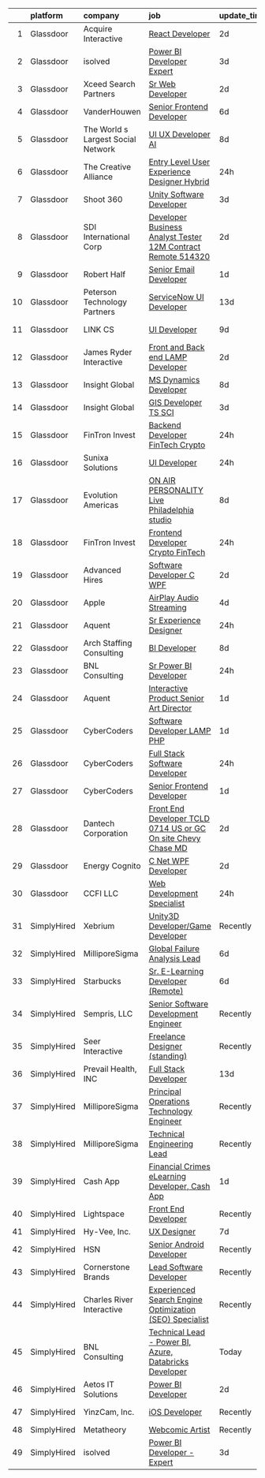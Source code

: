 

|    | platform    | company                            | job                                                                                                                                                                                                                                                                                                                                                                                                                                                                                                                                                                                                                                                                                                                                                                                                                                                                                                                                                                                                                                                                                                                                                                                                                                                                                                                                                                                  | update_time   | location            |
|---:|:------------|:-----------------------------------|:-------------------------------------------------------------------------------------------------------------------------------------------------------------------------------------------------------------------------------------------------------------------------------------------------------------------------------------------------------------------------------------------------------------------------------------------------------------------------------------------------------------------------------------------------------------------------------------------------------------------------------------------------------------------------------------------------------------------------------------------------------------------------------------------------------------------------------------------------------------------------------------------------------------------------------------------------------------------------------------------------------------------------------------------------------------------------------------------------------------------------------------------------------------------------------------------------------------------------------------------------------------------------------------------------------------------------------------------------------------------------------------|:--------------|:--------------------|
|  1 | Glassdoor   | Acquire Interactive                | [React Developer](https://www.glassdoor.com/partner/jobListing.htm?pos=110&ao=1110586&s=58&guid=00000182d8f58f70bdfc88953e91697e&src=GD_JOB_AD&t=SR&vt=w&ea=1&cs=1_3f0486c7&cb=1661497348400&jobListingId=1008089027551&cpc=3DB599BF2F4828F0&jrtk=3-0-1gbcfb3ssk6e2801-1gbcfb3tfgrhn800-be800c2b96278f59--6NYlbfkN0AO-lx13pzomzdSppJUWL3QXsQT8oyFk4U4LWH8QC50CgncZeBqRlX7PYkTXRkCBQv2GYkHVIucTqERecoF3OXz55I3UmI-hahhcubaq0vMjbxwCtrFqAPKgs7CyupOa4GijRp6O4g4SzrV1uoVr8A34IZ_FzDg_AP4U9CJ5Fb4XeIR3tdRMAjr0-fMR2Qr2ei7WFalZWmqaD1j8fXXnrnKVAkWozpsVwB3Gr_nRz722kR-6HmPR5GmYwx42-uDn6R4o-VfkZfpjNDpYZJI4B6zuoqOfypmiYgXi-3rb93aN_v65krT8NBLHsrjBI5bT5z8ZutX60kxDL_4tIHiOOEaRTyOzU67NgLUr8OO6DyoajvJCt1rvqXpU10sNYALfNK22GGAde_nma8EOFih205BSWLc3C4aBJiUY_TK9VbQfxpnvsA3fwVho5xgxKWEKO1L96dv5OPG36NzyCl3OSmhV4dwj2zvCzPqDtmNflR01VqMURfGY9G6aHvydfV7YFY%3D)                                                                                                                                                                                                                                                                                                                                                                                                                                                                                                                             | 2d            | Remote              |
|  2 | Glassdoor   | isolved                            | [Power BI Developer   Expert](https://www.glassdoor.com/partner/jobListing.htm?pos=112&ao=1110586&s=58&guid=00000182d8f58f70bdfc88953e91697e&src=GD_JOB_AD&t=SR&vt=w&ea=1&cs=1_64f64fbf&cb=1661497348400&jobListingId=1008086038764&cpc=FA84DF7EA1EC2398&jrtk=3-0-1gbcfb3ssk6e2801-1gbcfb3tfgrhn800-1eeaffd36fee68eb--6NYlbfkN0BEiXzCIwcbKr5ayBEkunnsXndc8R7OHjtGbRXojM3MoXlr7HGJXBB6IKrFI0bGnwVJE_8s5TkIbrQGBkOraMNjsi-5jIzt1M9j3Sh8htqu-u7EXN2h1IKeH_CetvL7PZTZhcG_DR5kco1QXkP6dzcUkqRvlKrjxI71P57PlKkf8dyStPRVXIb9AZFSbEA9fzPj_A4J8o80jwmWKt9zlxopAoay1q6QsbPNiNwLVx0xSzf2ociwHlm5sP5-TXHhqGuzpHPF1qmjGdD6eG3gaN3ay1dYQIsiFkkgf7Z0fqaZWZGzCoGvZgmz-6TxhBL1OFsYnlgYpnRIpbU_y7DbvrfxtvoL4dFpO7IHXEvcjFFQnfi_qd7PGGl1GUt-fOqn20LW9yIMEQE1h8BZGVlDbfREtbMTvC-5fMqaDO0rOHyeio1682Vbwhka6-4w61g4vndmQgBbWa4XiEA9CpIfi_PqukmRVOAHT6UTq7eR21GbWzvlyAE30jTUFAsKF291d-5D6ZqXo0z___7rFrofDjCXt4cdDR11d0SucMH0MbWseYjCvMrE_lOa)                                                                                                                                                                                                                                                                                                                                                                                                                                                               | 3d            | Remote              |
|  3 | Glassdoor   | Xceed Search Partners              | [Sr  Web Developer](https://www.glassdoor.com/partner/jobListing.htm?pos=113&ao=1110586&s=58&guid=00000182d8f58f70bdfc88953e91697e&src=GD_JOB_AD&t=SR&vt=w&ea=1&cs=1_d80e0a49&cb=1661497348400&jobListingId=1008088876792&cpc=632C08DE5A4EA969&jrtk=3-0-1gbcfb3ssk6e2801-1gbcfb3tfgrhn800-0d69bfb0f87283d3--6NYlbfkN0DNP3yLWrELsRpfAmqDo5h1cEavAX6pA-kx9yZvDmb1zvmi02o4RPWeHADsu2AGtF7xeUKeZP265eUCjJY42zS2_ZlnJm-NqI5EcJHjm9nWsftRrMA5WucU3whH3XPLzA6knvZ5qqo2LBdWtOrom-0SGT940Ku2xR5vS9UFWHSNA7d6xyD3MPuzXSBYmy4EORp03BQpqdFRs5ddnD7DfvusgWExhGTj3aKyL8hs4yvUZhtUP6SmHijLCRYI8E1JAJbd8cTRNAPDJjf0-CQxwdvNil_xxl1yK4u413tyfnVE3qE6QtvdoW-qBy51P-3IbQBG2i7Zrw8Syui9l8HFYyxEEKXmgKCfHqfRrMXxjzAv6RRIv6_MmUbVeyCZM0p82PQQCeSQIiOBG3luBsJYj1_Qps9b6st4kAiWTgWx-Rfwal820Sa7GQ-4qRWh_cZf1j450SPRXBwnm1zqV9rnKByxERnj4QUyx6FumbatQVQqrZmg-yU1LtB-X4m20nw3I1KDhOuQUsFGCA%3D%3D)                                                                                                                                                                                                                                                                                                                                                                                                                                                                                                             | 2d            | Scottsdale, AZ      |
|  4 | Glassdoor   | VanderHouwen                       | [Senior Frontend Developer](https://www.glassdoor.com/partner/jobListing.htm?pos=121&ao=1110586&s=58&guid=00000182d8f58f70bdfc88953e91697e&src=GD_JOB_AD&t=SR&vt=w&ea=1&cs=1_9e0b0687&cb=1661497348401&jobListingId=1008081617388&cpc=8795CF9063CD573D&jrtk=3-0-1gbcfb3ssk6e2801-1gbcfb3tfgrhn800-d9599b89a4d74d6d--6NYlbfkN0DwTFf1i8tHxx5w6n6Gg6g51G1v2moTctKTWRheSvOoBGoYbE61eXaI4p99TMVe5-bYymwFI8IiOnZ1-Ppi6bY-p_tAKrtRI2PE7PbNzdprgTIYj9N_p4fS9tpq47oxpkCL7DeEfJWHk45Daa6loSKGVznjg_GHtZbN-A4hCRIU7WA7RLO31dYlkQgl098wsNu6tS_gvmQtQ_rlVoUPHmf72t7SMuXtAb0I2tvtlJlngwqWCQryneat5NN-IL7ycWNMrcoY2vCscEc4EkKoVeKiBKZxXfFNoh7sJQK5oLW11maMQ-K78q5LkNH4EDmUkzfEEkosDNQZLeoUukpcK2ZpNtVywXXI2a7CA-7pcHJ6VE3eauPMmgjKQrp2gCcTpQbTfMB0WrTBNbRcfmQZTvT7kHPDtLEh3s7a3lCa7HtsYol7rbcjPPp4JKHE10xuJVjscylBUJKLvAUOISKuvQJDmnWTjA73-ChzoLurErF1bJL2PZK78iUO)                                                                                                                                                                                                                                                                                                                                                                                                                                                                                                                                 | 6d            | Portland, OR        |
|  5 | Glassdoor   | The World s Largest Social Network | [UI UX Developer  AI ](https://www.glassdoor.com/partner/jobListing.htm?pos=124&ao=1110586&s=58&guid=00000182d8f58f70bdfc88953e91697e&src=GD_JOB_AD&t=SR&vt=w&ea=1&cs=1_77aff15d&cb=1661497348401&jobListingId=1008077555642&cpc=F4EED0218A761C36&jrtk=3-0-1gbcfb3ssk6e2801-1gbcfb3tfgrhn800-dc4dc3c9770794ca--6NYlbfkN0DSgjPPcnEdvoK3uuxfISLALE6pB1FR7YSHOr_tSg5_QGIhoz_2VqUepdcKLBLI_zRhBJ0Jgrc-8VysXAJk9sFkp8To6E9QiF_qXEeEjrEop-zVPZFN-pEA4fBNHuPYhZ1Yc2dsmwzqRzS3FoMia2YElFrd9Qr-ZitosHSBbmhCFAcrUECrH2Hb_25Pn_2q6GM9mz5E0o4EEfGGc5GoZgl8gOedRHlFtMIMwcKg5XMmy84AbAbawvmagaj71vm2MeSnViX6eNPzM_mQIHwsyAcXz0c9TWU0oFwskJDNdPEjpU9AnlJE6IkWXqC89U-8XsSi4ps2aVTAuQDmKy2bw2OwhkDW8RsA2pXBigF_ETa_iBmUGooNuW69lWEaLdvRAG0i_AhZksbVueAuWjOquteJ00GmgZtrY97l1BX8TdZaEa9oPqqha2vdRA8x3H4ndS_G5UXwN7SrEKpp8IhbH7UDmHuTzgXtDu9qfUfXJBxy87yV5mus5oZvVXQhL8JF24rIDQd48cZeXFpqDAkMTwrDuDLJIuViSo4tGsJ_INhtj66Althg8AuS0BzFJn41bxVbaxQ3_mdAHQInjZpaBIqi)                                                                                                                                                                                                                                                                                                                                                                                                                                      | 8d            | San Francisco, CA   |
|  6 | Glassdoor   | The Creative Alliance              | [Entry Level User Experience Designer  Hybrid](https://www.glassdoor.com/partner/jobListing.htm?pos=105&ao=1110586&s=58&guid=00000182d8f58f70bdfc88953e91697e&src=GD_JOB_AD&t=SR&vt=w&ea=1&cs=1_29162d2b&cb=1661497348399&jobListingId=1008093924107&cpc=67D5E609A3B8C355&jrtk=3-0-1gbcfb3ssk6e2801-1gbcfb3tfgrhn800-ac07fcf922afe2b2--6NYlbfkN0BQhuZEA67bukPYOs9DTHc1wsdoQx-e-DpiIYWnkjXcuvUqeZY45vl_DaQDLziNe4gZR1zoDePoJ89h9nkfALvNAsgpJFUSByXskV8-PXv2t5IcTisA-qodaqdJD5IdZKC6UcDMqfkoie-Rqe9cKYoGVnfKZje9PgtNF1bwZktwMLcWVJ1NFl6xSY27j7Iha9gOuanvSscstBmZAL9Vq3dvxcpfUvSY0ZnPPIDBOPqM0owFNCIF92G-NnyHDw8ArFif0k5bqcD6oJG0se6Y48nhEJe3AjcIRbCBGNVYRchkUJVeVXYuF-BVlblYAt74I8qml_0gjaUjgdyVDvHAYMLJSOGxOz5dLlZI8H1OMszqMhCJjNgE0FFFTfVsqnojkiuVop0InvSO_xX5DHMCol4D2xuAc9aC_mcnbNRGIJ2rFEHZ60O4TN5CzYBviiZh1xXH1Vy9NtbpkMorCpHU4qdO_SSpCkjDc541l3H8p0YlyKNkkHIfATulns00OpacRSJRi_KMN1cWkzuiqJ_sg29YVRpn662VXLY%3D)                                                                                                                                                                                                                                                                                                                                                                                                                                                                | 24h           | Lafayette, CO       |
|  7 | Glassdoor   | Shoot 360                          | [Unity Software Developer](https://www.glassdoor.com/partner/jobListing.htm?pos=106&ao=1110586&s=58&guid=00000182d8f58f70bdfc88953e91697e&src=GD_JOB_AD&t=SR&vt=w&ea=1&cs=1_998378e6&cb=1661497348399&jobListingId=1008087203584&cpc=70E6D4E49C80165A&jrtk=3-0-1gbcfb3ssk6e2801-1gbcfb3tfgrhn800-8dd0b1a67149a496--6NYlbfkN0DfopDBJjdZYsHaazvtHih9EkP_5L3b-O-YxZrMZy_RRXHVtoPf0vktF4oNZRwX11ChLmqooPeQulvAiVAtFyylj8b6ARcbJZaTISipflqpxGg1LcAq6m-5fYSL7Av37XfUU7wFkkBkYfYpMuUS6z0JTvtOC9Tf4ivmaFVVmcVi0ucMfgOzBMfyvavdPYg_-eurzjZd4sNKV-9TaU_6OiU2olY-pjHgsyttWxtMOReUyXSuM6EAGT0CVa7ah2vLBww-Ue-bbVVLNPVQR5wbcKYjRPnwVlPFUM0kvhoMpfdhzFc1PheoTitkCvALjeDvEKcsb8wxsJM0-kpSWJtyNro3sFinGitlS_HN8NEVH4n5lGCmXv5lyZLAs1jlwR3bEj-0WpYzO8U_3igWioAXk5PE-Of8DY0eDuGq86ItrzE790s6tXgOxAMks2lPUNByu3opxGw4AeiLfZF3PEvm9i1vdFvmBP8AeAmCxrcbvcMHVm0hXY_5trrDF0WG72J2Ad-DujOTfVGjwg%3D%3D)                                                                                                                                                                                                                                                                                                                                                                                                                                                                                                      | 3d            | Vancouver, WA       |
|  8 | Glassdoor   | SDI International Corp             | [Developer Business Analyst  Tester 12M Contract  Remote   514320](https://www.glassdoor.com/partner/jobListing.htm?pos=114&ao=1110586&s=58&guid=00000182d8f58f70bdfc88953e91697e&src=GD_JOB_AD&t=SR&vt=w&ea=1&cs=1_ed74e39e&cb=1661497348400&jobListingId=1008088400667&cpc=8795CF9063CD573D&jrtk=3-0-1gbcfb3ssk6e2801-1gbcfb3tfgrhn800-e450c3cf0c9b292c--6NYlbfkN0Bpkr0gJgqqHEIfrrGctVATkpcI4_CflKALKoBiu5AQD__GyEOPCzqRkbHslo4OGyq91YW1xdX8YkKdHCIC4NWnSSobmcOfq0R0mVUqhyJKAI9SjGM6eSIL9i5Aix-4eD4r9hLJATWqIUrQLyUZiSCa3h1KicgWgvyWm9j2x5vITx3cyh8EDiWVXapeTr8dVxBBQjeqAb6YFcMGNZpN-INuMzSF-eUQnqhgp6ngC8KhdnGaXXWeKj4xv067gA4lOt4UiPttydhfKV_Oa2XDROStcYu1AJOrso1BsbffU3HmZZp3SHdXbxNAk9-6DY49xZTNvTq-U5txdQm9zRJJErfdjMZ5gvQl6qHkqRNWLozOpbbShyFHqcZdt6KUQ2FRPxsuCuhvZhVNu4REng13ddJIug-vX4k4umOMlctMh03ityrLciy0OR0arHPOiI9cuOqeC7IYpZEttY-lwW93w-TZuErnJTE1nStZMtDoucTISP6jLQaIY-zavlhp7fGflWyHyAPFfVOTZi-NWDoK7btS7DhqdqCM-E4JJnAbIDbbOXj7TS7RS8fM)                                                                                                                                                                                                                                                                                                                                                                                                                          | 2d            | Remote              |
|  9 | Glassdoor   | Robert Half                        | [Senior Email Developer](https://www.glassdoor.com/partner/jobListing.htm?pos=123&ao=1110586&s=58&guid=00000182d8f58f70bdfc88953e91697e&src=GD_JOB_AD&t=SR&vt=w&ea=1&cs=1_552b877b&cb=1661497348401&jobListingId=1008091743050&cpc=3DB599BF2F4828F0&jrtk=3-0-1gbcfb3ssk6e2801-1gbcfb3tfgrhn800-44b83801ab0dbfb6--6NYlbfkN0CpzDdaQkua3np5pkmj49lKioZwmwxQ-yx5plwbYmV_M5St0DD8rCm1QOzbrT0uKPhiuyUF90yBTVKIboduwdPcxvuxhCUlYrYrKW9pghPurqgahO7iX_NYl3SZsCVfaqMEmKEUDN0Dz3N9vEzfLLFrWIzldd1rT8IzvRNKk_xQjaI1Ac7kbjs_kSipJnSW_HrVo6RHK8FUF4Jstl21Y-GOa3MuaykeSTabUbi0wqaig_w7PXjtTEtmQ3JdGgvOX4taon_89eMXkOBUG65w_3_9GM_dBtquon9Zl97LkPkzieSa71I2HONhAQO3NFdcNpza7G1lupMi0cPPeiBHFcUKkc38ZWRoMK65bSJW7hxRlBNi5A-N7MTQZJFV_f0ja_XKByGQ9zPchzHBv7nGcCjmlhGEcMc14O6kXSeZnLH4BhpuTWYasLVmFbbGsp5b84z3SGUVuT0s1gFj39RCTvXxRXJZTtOhU_Z6wGk3Jz4AthGe51F2bSOQcZxSQK4FOhTZ_M6GLeHCJyt4qIg8E851AER7D4eROC8DcUeZyryz3iTssxliD7EItig-2tXJWHU%3D)                                                                                                                                                                                                                                                                                                                                                                                                                                                      | 1d            | Minneapolis, MN     |
| 10 | Glassdoor   | Peterson Technology Partners       | [ServiceNow UI Developer](https://www.glassdoor.com/partner/jobListing.htm?pos=119&ao=1110586&s=58&guid=00000182d8f58f70bdfc88953e91697e&src=GD_JOB_AD&t=SR&vt=w&ea=1&cs=1_1d745c4e&cb=1661497348401&jobListingId=1008068995548&cpc=B101C867B3EF2D75&jrtk=3-0-1gbcfb3ssk6e2801-1gbcfb3tfgrhn800-3f4a90496c1f3ff7--6NYlbfkN0AgtsfPTMZ7iDcp1X4T-0K4CYWuscf9rvuaH0n-fMkMyKnr7WxHRcz12wTe7OJE2CORFSblNYkGaWC1UP7yhI_clpu6l4drsrK3Db60Bff4uuBMmvY0oboo_59GfwIrRZ4tq3L49kwfhVfCB8lJdkru6YIlU3_zhQmqsoDCW92dwM6FF5sFCuZXjwA8i5UHcklpFjnFRNLAfMt8bd_9Jwtn1EUK0yyoTXVotBXJA7pJoftsUWJwtjDQY_n-MGvMSnOyq7JJqnQZ2eAGYmXPI7v1_KHKVBIWCg7THRz-CpThYes8remlYqz61h1BMABh2H2JT87dUw1VWm-eaqB0wIuve2adnobyNfxiQrcR5obf5tiB81xABuxZZwmbttgipyttJXA5my7fWo-gc_8I_j5osVZ_Ee5IhF5NC_RcsyPEpNNBvlp-hGBS-Kr-F5ip5zjqVmNd2aqKYjaoSL-cm8REmO-ekl4iK0tm48waFkB-ajHl0y9nvYTT4V-NwhxqjRhbVBP2ZuxpXg%3D%3D)                                                                                                                                                                                                                                                                                                                                                                                                                                                                                                       | 13d           | Remote              |
| 11 | Glassdoor   | LINK CS                            | [UI Developer](https://www.glassdoor.com/partner/jobListing.htm?pos=122&ao=1110586&s=58&guid=00000182d8f58f70bdfc88953e91697e&src=GD_JOB_AD&t=SR&vt=w&ea=1&cs=1_1dfc4e84&cb=1661497348401&jobListingId=1008073615359&cpc=9908D8D4413DBB8A&jrtk=3-0-1gbcfb3ssk6e2801-1gbcfb3tfgrhn800-294000bd44f8b31d--6NYlbfkN0Aic2FNJq_PpCkQ8C7f8kkQfiNvDILPGYFPhiImqsOhVE9kIE0Hm27a4PIqhs3A6nUx2Nnn1N6m3c2HiPAmFVB6gx0F-Fh_Gbb57JVlRZVpFmIxB9IATd1y0-fDEzZdRlA8LE0H8qzpU9tDe888ogZXLBv0FfHF3tuFRy7OvRM420Qg5O2hdPehq_H8n4EDAiOJEkzMYJRNXaV72N6sXAtw07BntsHUlWT6bXleCLXZUtcSHihu0XvprTKTPoXoY9s2Fqht5HpR10mlEupETSfWodJZs_aQnxsyomb7lskIoUJgVWgvKI7xKuGeBRDFB3fsk9ww6zAVjI-dscjs62Y4Qr9Th6WZXFCQrBGhLv9Wp0UjMQUV3qgxlNSsr6vv6UXTAkFqBelXGIoLsW4mUZVgjlIR2bC8rNxN8eli12pBYCWkqu0bOMuXa7bj8jLCXIvwApKC1jtWn7lpobXnAkkyXLN2AAx8R3xIALod9VQI6P77S6oXygtn)                                                                                                                                                                                                                                                                                                                                                                                                                                                                                                                                              | 9d            | Bellevue, WA        |
| 12 | Glassdoor   | James Ryder Interactive            | [Front and Back end LAMP Developer](https://www.glassdoor.com/partner/jobListing.htm?pos=103&ao=1110586&s=58&guid=00000182d8f58f70bdfc88953e91697e&src=GD_JOB_AD&t=SR&vt=w&ea=1&cs=1_7465abd9&cb=1661497348399&jobListingId=1008088590505&cpc=923E3B470662C757&jrtk=3-0-1gbcfb3ssk6e2801-1gbcfb3tfgrhn800-a530bc4b8f6fd45c--6NYlbfkN0DzJ9FZRJl6YibZo3ks5nBsknAtPvlI2LUx2bv1oU2nwvz-1QwQg0JXAAj3pLee3VO6bCyl340nhCwhkUYeTkIfkhXRfa60sxU51RD1ZGZ6aiYEu02LM4MZ_lj75ReB6hUPbit2Dzwl5lEAMDrTy8qw2Pi4qGr9RC4teK3DVbKdCJqdTUi6SngEOgiZnKHsjlmp7BBy0suXdPiD2BB7HShVAdl__JE8aTHDtMRAXO1jAs2d0dkEL3vnxFpv3ttSdh1jfifou-aH36pHQim1gt3GucjoSYmbh4Cx7dr1qDGRP0NhKAPG2thBmEDBxznScG_n7EPIc8IIa7Q_X7XFkSrQcGob9P0-Hdi3-m7lMJSVLoHJbQxCYGX7nAZ0VI19mngX_BYDLDkfc7QJ6BT9Caf67r82nYwHmFnpJofICHUoZJcr2z5DmYuo5rB99dU8cC_Et3l6K5zHfa160-jGqSF0swYRbYmQeJZofwh11OPYI1Phm21iaVZh5jMVV0NzNW3YSOF9hBlIGw%3D%3D)                                                                                                                                                                                                                                                                                                                                                                                                                                                                                             | 2d            | Delray Beach, FL    |
| 13 | Glassdoor   | Insight Global                     | [MS Dynamics Developer](https://www.glassdoor.com/partner/jobListing.htm?pos=115&ao=1110586&s=58&guid=00000182d8f58f70bdfc88953e91697e&src=GD_JOB_AD&t=SR&vt=w&ea=1&cs=1_485b629e&cb=1661497348400&jobListingId=1008076622980&cpc=AC285F3A3ECA6BB0&jrtk=3-0-1gbcfb3ssk6e2801-1gbcfb3tfgrhn800-71a9a20f22d5eba0--6NYlbfkN0BKkHZu3wF05EeDimN_p6sYpKCMArvwa95YdH7UpkaBCuvWXvEZD3hXDqCIQAzKMVwZ1UPBnvLW5pxZ7Yl5TPw4VkN5JkH7eMcABHJTOXLPH_hnLO_eDP7H6cXTpMrjnf2wA81m3mlcKMdT33ajRTJATwgE9V-JVkukNgrj0i895G3r8OU3dgE3QlsX9811T47R74PzSDHLkrF5hhd62tsd4Kes_wEhfw9CxFilQD64cZBQoScZOjmAxj_tnVbcGZTxgANFcokwgqgHwyXfFMo5Rzd2MrDZ5rHTWvoyDeNLlQdtnesGvPNwyDPCI0yD3L4LxHaZStEvawkVdA_FqxrNLzH4-8ZHmZ61WIsCHgb58i3VXTSKYOZAeJrlm2dmD-APcN_3I-bktGm1zKCaddGhA89qyzhRiBoHuR4VFrBN73iKW0ypX5sH4k0vk8wkJ0FbDVtI-tf3QVoD_qnwKeJNf2QDgVGcgOTzIeXNUpQ4gytvnmki6C_BDyQHUV80edQ%3D)                                                                                                                                                                                                                                                                                                                                                                                                                                                                                                                       | 8d            | Remote              |
| 14 | Glassdoor   | Insight Global                     | [GIS Developer  TS SCI ](https://www.glassdoor.com/partner/jobListing.htm?pos=120&ao=1110586&s=58&guid=00000182d8f58f70bdfc88953e91697e&src=GD_JOB_AD&t=SR&vt=w&cs=1_2710eb80&cb=1661497348401&jobListingId=1008086312841&cpc=F41FEAB56D215062&jrtk=3-0-1gbcfb3ssk6e2801-1gbcfb3tfgrhn800-0c6e3bc74765b0fa--6NYlbfkN0BKkHZu3wF05EeDimN_p6sYpKCMArvwa95YdH7UpkaBCqc7l59ErwqcBcgQZCUm6hj-S6OVpyeC2W1CJxNN6AVhY8glY9YWb5PciAcb2QkBJ3XLObS37QSN45FVGp6tCyr0wAw9WjEizXv9ONwhVh30QVKgaeNBo_qJygzlaiNxbfB08ic-j_Rjq64aCOuAFfppeHqVy5Pf2WoF6myo2poLAAO5JhDT2mxkpJ3da8gBeWmTGJxhIqmfC4SzfTevQm7A3Hcrf2AIkZvxAawCqBtlaI86ao7bNTpLlt9E-7KPkSacDJGkkbaZkc_iC9LO7kkfyXIwduhm4SLw2aAsLjGAhQAYdcw2ncD0Jukx-oWPIqSbe9lcUKQ90rJ7YSBERh0CkN87cuALHDw2B9uIFi4M0KcZTEJ_T-l-rhKTAS45hYzdwJzh2WtDYaqruSbU1OKfZEYfkkV5XJGJw8MIEcn8M_AiPIcXgxdtZHtLA3ViEA%3D%3D)                                                                                                                                                                                                                                                                                                                                                                                                                                                                                                                                             | 3d            | Offutt A F B, NE    |
| 15 | Glassdoor   | FinTron Invest                     | [Backend Developer  FinTech   Crypto ](https://www.glassdoor.com/partner/jobListing.htm?pos=101&ao=1110586&s=58&guid=00000182d8f58f70bdfc88953e91697e&src=GD_JOB_AD&t=SR&vt=w&ea=1&cs=1_bb9cb406&cb=1661497348398&jobListingId=1008094249750&cpc=18C664983486888D&jrtk=3-0-1gbcfb3ssk6e2801-1gbcfb3tfgrhn800-9d3b1cc8ad9fdbd8--6NYlbfkN0AhqkIh6wdXYxVM14U6ARyGXxwtN_cJbuE1cVSFmw39BYpzHelXz6naOvD0Fe8IVM42AzlfsvqZ-nJfQM2d37PPgHXKva9HNABl3fbpeLBtqG6ZLVYqhk-9l9ydiByy_sraFKp18VmP9m0VPedR3JZrK72p1ZMp1yFLdhr99Xql5yL3VENiWmLLVJO2QNqUOdgxNznkxEyriNB5lo-QOPEK0evCmZv0c7fRVVdpwz217C6ESDXRZngWZxYx0ZXiu4CTiE8QOkWpjSEs10tlwYQGMc-lejFV8POfBjyn4B2VzCOn30wa45zr8SfQH5tKl6vAawAhdmSRGK_8god9K0NRRiTqZrNZKvo0BLOdiMJG1zUpheaAtiff5xxvKUEpWYAggSi8yyJjiw-XG2NqRvvPk1kjKzanAnKAvhB8Foiz7TRfRQyLfN7ZQfOITSHvRGpIpMNrUJzrfNXo4m1tF665Z9Qqdmtu68-7-uVKUWTo4ENeKPKZw7E1hqrHmOs8wq6_jf3coxFWfw%3D%3D)                                                                                                                                                                                                                                                                                                                                                                                                                                                                                          | 24h           | Stamford, CT        |
| 16 | Glassdoor   | Sunixa Solutions                   | [UI Developer](https://www.glassdoor.com/partner/jobListing.htm?pos=130&ao=1136043&s=58&guid=00000182d8f58f70bdfc88953e91697e&src=GD_JOB_AD&t=SR&vt=w&ea=1&cs=1_b03350a0&cb=1661497348402&jobListingId=1008093911276&jrtk=3-0-1gbcfb3ssk6e2801-1gbcfb3tfgrhn800-c12d46be60d48c3b-)                                                                                                                                                                                                                                                                                                                                                                                                                                                                                                                                                                                                                                                                                                                                                                                                                                                                                                                                                                                                                                                                                                   | 24h           | Remote              |
| 17 | Glassdoor   | Evolution Americas                 | [ON AIR PERSONALITY  Live Philadelphia studio](https://www.glassdoor.com/partner/jobListing.htm?pos=116&ao=1110586&s=58&guid=00000182d8f58f70bdfc88953e91697e&src=GD_JOB_AD&t=SR&vt=w&ea=1&cs=1_b9a48a80&cb=1661497348400&jobListingId=1008076127954&cpc=AC285F3A3ECA6BB0&jrtk=3-0-1gbcfb3ssk6e2801-1gbcfb3tfgrhn800-3e9f731faeebc83c--6NYlbfkN0CDzY5O6uccXRXWu_WX2mUMvcRfHEMtu2IpX-_GKz3K2CAR2u3B7I1_8K9SlUq0U5BywAwsvrTdVS5xRYntkGyJhL9h9RL27Xgxp9hLD2TYBJ5luTtHRvDJaYhJf-EBwcyw_cF6G7vbnPPOw6za9Z2vcCp8IpwWpb3pTK1j5bDkCFxj9RUxSHzM-DvOLmZvebmPm6ai_YttiCBHkc1JSNaoLF4OeZpsEFgU6s4ftnbN61x9f9pfSpvKG5dNEFY0fQZzdalRrmMM75xcWbB5e1lnliSRinFdWNke_a1h2G3MKPJc7Mr-wjb4K3PExLvM5sDmOkKlqYRyTZhOZ-QUYy_Fq9V3bOtAoEFgjgKiWKRV4JqWp1Kt9hJkfkJXbLj9047569rwQhAu1jkcA2cBnBEwcZzPSSdlAPd1ATSp1Ezjj8iN3LJv6f_2dfflJUyPCnMRVPggHP5eOHQcaM4YKZidUYsp5BCSpbSdziicH6V8tfigzlx-oWlz3VdXV0UocUEGZPBcmkPxMEhsrAXoYqba)                                                                                                                                                                                                                                                                                                                                                                                                                                                                              | 8d            | Philadelphia, PA    |
| 18 | Glassdoor   | FinTron Invest                     | [Frontend Developer  Crypto   FinTech ](https://www.glassdoor.com/partner/jobListing.htm?pos=102&ao=1110586&s=58&guid=00000182d8f58f70bdfc88953e91697e&src=GD_JOB_AD&t=SR&vt=w&ea=1&cs=1_c2ac20fe&cb=1661497348399&jobListingId=1008094240361&cpc=983919718F9DC6F6&jrtk=3-0-1gbcfb3ssk6e2801-1gbcfb3tfgrhn800-65488153084c0461--6NYlbfkN0AhqkIh6wdXYxVM14U6ARyGXxwtN_cJbuE1cVSFmw39BYpzHelXz6nalhce7jDHJLA_4yBtJrquKQTeJhZhp8FLll77Sk3q-EoFsB6z8P1F-JC5KVAWaK2jAQ2wG-_lf5MPFVtH72zOjeVhZJomGBfOTjXVAJ21DnmwTtZhJOQfJ6lKzuUJAboLQp-zaDZoJD_ed0k49Tcp01zOP0WD3qK4WhDYfVMQo0TMb38GA6zKX7njOfOuk4PD-yYHz0nsH_1D3a6wLJqFGS4VRb3cgcAxcxb-CCoxLNjXH8iPoLgKz76Eb9qtqDbVeTTsXhdOc_qNL4UmpbMinKinvFyRuvSLPO8Ncyyd1gMwGnVQ4xnMYwyQ2xuL4tRsUXorm9yKxymKTz7rcluCJYymx5olFOm-yjVNmHWI7kAzxShAcCry5Z3HrjJBfyvmvKD9B5WZJzioN5hVUgNbcJhobV5sJYQmE7Q1EhlqlutdMtxHstxlfpiZoVySqeXuOJBrXfAo9V-1NevCXPMvTw%3D%3D)                                                                                                                                                                                                                                                                                                                                                                                                                                                                                         | 24h           | Stamford, CT        |
| 19 | Glassdoor   | Advanced Hires                     | [Software Developer  C  WPF ](https://www.glassdoor.com/partner/jobListing.htm?pos=117&ao=1110586&s=58&guid=00000182d8f58f70bdfc88953e91697e&src=GD_JOB_AD&t=SR&vt=w&ea=1&cs=1_72314e1c&cb=1661497348401&jobListingId=1008088844093&cpc=FD1C1DA32C38CFA7&jrtk=3-0-1gbcfb3ssk6e2801-1gbcfb3tfgrhn800-9dc1be03970b7c5d--6NYlbfkN0CuPofylY8s1Vlfyi5lv-RomZE-zEhgWrdUVG3nVbZ08jwAtcW6DAxEGJGVaVGbcTIL4IjDPfH2eYrIBsQonLhlvOP1RsXGMesh8czHowgCklaK5-nfPNgi-qi5WhycMRYGL2mE_R_Twu2r0WwGcvlBNeuaZMtb_5Aes_9jylNO3IRuc8GMU_X63cciC-uqZY9zS6e8RE_nK7fVCInt97a3GwNl2xa1pXuXTnb0bsB8TcGGKw_O-4lhv-x40-7dIJKzhhWFamxO5-0frUUYate9iKFFsQ9FYshWqrCdld3rl0zyF6OL0Uv4BRxlZgEIZ0-IIVC1QvyU6TtYFRXcK3e2adi4sfUiVFmE76sKh08iM8pk8at-vIQHrR9U-4xV3EoIAR6-SXpf7mKQEzRvZjVWiYadzNeXZSFGxKcql1bpkc_4hgtZyaHfD3Agf3x-Iuw9AUWDzmIXAyii4fjLZASQVDRuBps_hhv_sJZ0QZi7_rv2MwxCxskGQJA_HSSbUkFDDL4EBKJv5Kwv4nK1rU3PZGWuJz8CQxk%3D)                                                                                                                                                                                                                                                                                                                                                                                                                                                                                 | 2d            | Great Neck, NY      |
| 20 | Glassdoor   | Apple                              | [AirPlay Audio   Streaming](https://www.glassdoor.com/partner/jobListing.htm?pos=111&ao=1110586&s=58&guid=00000182d8f58f70bdfc88953e91697e&src=GD_JOB_AD&t=SR&vt=w&cs=1_aebe7ae2&cb=1661497348400&jobListingId=1008083046472&cpc=334ABAF5D42DC775&jrtk=3-0-1gbcfb3ssk6e2801-1gbcfb3tfgrhn800-f790125a67839ebb--6NYlbfkN0BvKrLyj5gPmtZO9T8euul8TCxuuKNOtzRJOomxnwSEodTz2Bc-sPZlC5mDe-NOaJjoqzZaoAcYBfejS1_Sstow5WMWFihkfHbKE2mfz4aYUPxoViYokMPz50RmLOU6WbCfC_tTqHuFQQEwqQoexL2phy-LY12cwTMRNZTUTjAvfqFa78A5g2RCPWjCnTh_rMRpsvqg2jof3jDScRVm9UjsDv3lS0j7yLHTvbiEQF4pC4AzCL65zLriZO8EFXhGu_7hgmN_NH5upqIoYaM7aLnZa5FrmFP-b0ORcL8MS1yKRONN1ezAIqD7WgtxYGWA2Ok3qE0MALea8y2pNLk4YfGQlBNQDLOCwe6MZkGkDrW4JfaH0gxdBH3WYXUS0U5O_2BQIJ7YsYapLuH1ul0dZUU6G5Sq4lBq6EyKgMkSugUP2SuW0FTJj_NVdR5m41NDTbjh6RtdYdHSRQVTpF16n9uFQK0HWfOrvsg9seKUKDbVCeGq3Rjln0-bTljjrJ5M0um-4-xbN5m4-LGlrnpebFj5v6PDEK9cxh7GWgmq2JCK2Sbkjx4sNlFSsSUnTPYfngKeId9sjoJE63ihUXl0_ZLzX4C1ywWC0nuKEHyoZMuu7J0ZAK3dJWJbNzOLM4A2WHJ6zUGNKNAM26NfQxMJWhd6iCck5U6SfVJPHvnEXZaSocVp4vdaA40jgj8GJYQU5LHVylmruqH5D6BR4bDMMUMbR38W2FHWbegGjmgsabxDxdWhyPCTQjCtnh6eGqU2xZ-HmCfkfsUN0xi6trMRfYJHT0KK5bTOhAnSKRsqm1G2p_zvS_HYjWdSnN4PgRwEi8Usm8-WU1giQUnoWkpYnbqsh-4lob0vH0l1PCaXbJsPYgrPCf5aPjcZwm3eRlrgLqUGgJ3nySRc6ZoFF-g59AsVZWXl4xhAJ-WCRavOXMjDdQx-qYP6OuEnafK385BCVIm39d1ot0IRVA%3D%3D)                                          | 4d            | San Diego, CA       |
| 21 | Glassdoor   | Aquent                             | [Sr  Experience Designer  ](https://www.glassdoor.com/partner/jobListing.htm?pos=128&ao=1110586&s=58&guid=00000182d8f58f70bdfc88953e91697e&src=GD_JOB_AD&t=SR&vt=w&cs=1_9c68eff2&cb=1661497348401&jobListingId=1008094068088&cpc=F41FEAB56D215062&jrtk=3-0-1gbcfb3ssk6e2801-1gbcfb3tfgrhn800-a168067edc7875dc--6NYlbfkN0DMrcEu7yrtATojKJA7cEzGQ3FdRGWLh0CZQInL4ECGI9gD0Wolx9R2EDT7B77c2cRXdoDJIFa0-X8LCz27-welxGf214SYK8leO4Y-GcU_cwoX0zDM4iAoKD3GARkF7-qZTfn2GUcO2rCVTeKjuS5sCZ2tAMpTIovpGtahjmrT_k8ca38xFlNvCLS2l47blNtcVYewerv02db_JzRKkJDoUFyACB9KZrf52gBvbv7NC2uUOuUZ40ZCxtCYzeOvlfLRH2XYCttvjYe3ddCp1YhSzoHphqp_-mkzz6DPwWnb0UIg7LIqV5XlXw1mM7r63yW4MM4r-vuR4E0OzeXgGDEW9rXb5VeY9Ute2wdQcQtQucoLvIFhd_KTkrjtjfA5braR13aXd6jpZLNha74B63iO4bA49u4Iaza_UbiKx5RaQ0Hn6XzeY26GhRMOBD6_AC-ddswb--TnPsC5v8LpDWXjSTFNlLW_4pU%3D)                                                                                                                                                                                                                                                                                                                                                                                                                                                                                                                                                        | 24h           | Remote              |
| 22 | Glassdoor   | Arch Staffing   Consulting         | [BI Developer](https://www.glassdoor.com/partner/jobListing.htm?pos=118&ao=1110586&s=58&guid=00000182d8f58f70bdfc88953e91697e&src=GD_JOB_AD&t=SR&vt=w&ea=1&cs=1_288e029e&cb=1661497348401&jobListingId=1008076407060&cpc=217C45A42544DB93&jrtk=3-0-1gbcfb3ssk6e2801-1gbcfb3tfgrhn800-76b3a2832606d6a1--6NYlbfkN0BfJvqNwDSjVw7gIe4MpckC5sGgVwvU-3s_8_N7Id_VAF92cUC4dpkjt3KdCB_AH-f6pOkhBUhvYM1yCGCJOIYlF7hI6wTA5sk2RqbffFQWhhPc2jxkdD3CXYXXOHAxpLApAIPbUA486JNJmwRsgHV2tn-dX7YgfhFPNZVyO4LMbCZBUff3y3AJ-lR5AqSLD-cTdEKGzuYW049FRjsI6lJb26B0qb0Hkwtwq48-Cb4IxoLf55FMJkN0NEWiak00Tb_qfvu4KqrNGKNAW9Vn-bI9Jq7EJ5EORCqIXLbliUqJas_Su55quEvTru3tpDRU61jWZHGNI3lm0-N1A2A3ZY-kGsjRSpHjN_DLSt2Y_QnxoR28gb2xURhJrYpRkqhL_5BC39Zlcc3KFmoURXQT35Bqaj0DjUxk0mwbjeb7aaDJeusvW-fIOc-7VhwQvFQqyWIysZYFSCYDD9o6Qh59jLKL-9ZyqM7BUT7FN8pgHToGLLiJiCgZP6oHP_DIS9ucHxc%3D)                                                                                                                                                                                                                                                                                                                                                                                                                                                                                                                                | 8d            | Glendale, AZ        |
| 23 | Glassdoor   | BNL Consulting                     | [Sr  Power BI Developer](https://www.glassdoor.com/partner/jobListing.htm?pos=108&ao=1110586&s=58&guid=00000182d8f58f70bdfc88953e91697e&src=GD_JOB_AD&t=SR&vt=w&ea=1&cs=1_97df38a1&cb=1661497348399&jobListingId=1008094641182&cpc=C5F9C09AE97B3D2F&jrtk=3-0-1gbcfb3ssk6e2801-1gbcfb3tfgrhn800-e023a2efaf2e17cc--6NYlbfkN0ATuzukLZvOA7Cxi5gGVTPK8s05ijijAIGQnHXs5Od0Xxlz_9ucv3NN-p5zPbPam5KvOsT-LYm1v2_P81h27oNsrFphwprNZ-KHbNJGJu_biFUyFpKlR7oeBlAMUWkvnUs32ZBiWW0wlPzcZnNBZVk5tbXfX4FnQZej1s590ZQf6FmZSQ-q6xiCgpznjWI-AkjnA2MvZcLUPvGze_86R4AVHohs9pGfIsxSeJCjbbb8w8fKYF0y32BuwLjwKt0IP3IRnCL5XxC1s2dOWdPGbypVp1nRL20kd6tbhx1mn7OPC_keJAHuVfqWoTnX_e1PflUCCxFm8f6vny7P0cXbu4FOqKGuOl7lXnqlJhHMtX7Jd-ASP79OJkRq4gUF0khiUldpHdsGLcTF53c2OXmeF2iUXnd0i95cKSfF95mYt_4kQ_DUevIRb2YNwy4sInigPz_c8q2cwU4daRdGbt1gKh0mXbe-fqzNSjuPNmqWt3nvEKEeRWd-rVBph3zEGrc6lDk%3D)                                                                                                                                                                                                                                                                                                                                                                                                                                                                                                                      | 24h           | Remote              |
| 24 | Glassdoor   | Aquent                             | [Interactive Product Senior Art Director](https://www.glassdoor.com/partner/jobListing.htm?pos=127&ao=1110586&s=58&guid=00000182d8f58f70bdfc88953e91697e&src=GD_JOB_AD&t=SR&vt=w&cs=1_e200f0a4&cb=1661497348401&jobListingId=1008092136716&cpc=47CFDC01B3F81FAC&jrtk=3-0-1gbcfb3ssk6e2801-1gbcfb3tfgrhn800-2df231ec55be4bb2--6NYlbfkN0DMrcEu7yrtATojKJA7cEzGQ3FdRGWLh0CZQInL4ECGI9gD0Wolx9R2v-Aex0-GK04ZmtV4Mj7bt_ZqXc13FM6UAFduaru0L6u_6TsBbqjO4tfK-KKOcEHy8EJum47H6q4qCgiF5VWHrhayZjaVfalrMV7--Q1DL0JNrq2WmedbI4MrsJ_xblvA07kVN6e47JJeL3tkL6he2-KsLoBQ5uFk6eaRN_rh3Ojqe8fIVUZygUNrczyoEfPbENj5fCkUNVQkmUph1Mxn-hKbL9ZM30Wsp9Fw9IUU9o2JNrS6YQg-PVNkYBa4XNYOPf08nEIjNahTzg3m-HBmHclo8IYuMwS793-RvRs22y5ZoTT2GkfOPP6Lil3dYGqxsRCiUrjCO4yzzD0b84WYAUDkJUfuskctjIErTGMEvGybGxi_sdJZZQ7WWn3mqNctCT8ske8QgOMqBkzp7TS9fQ%3D%3D)                                                                                                                                                                                                                                                                                                                                                                                                                                                                                                                                                            | 1d            | Cupertino, CA       |
| 25 | Glassdoor   | CyberCoders                        | [Software Developer   LAMP PHP](https://www.glassdoor.com/partner/jobListing.htm?pos=129&ao=1110586&s=58&guid=00000182d8f58f70bdfc88953e91697e&src=GD_JOB_AD&t=SR&vt=w&ea=1&cs=1_e3bcfd12&cb=1661497348402&jobListingId=1008091615756&cpc=F41FEAB56D215062&jrtk=3-0-1gbcfb3ssk6e2801-1gbcfb3tfgrhn800-1162d04b3cfaea3f--6NYlbfkN0CpFJQzrgRR8WqXWK1qKKEqALWJw739KlKqr2H-MSI4eoBlI4EFrmor2FYZMP3muM3q0nSV2L9yMrifZ14dxFjdeo269yhPXEkyJlbYJJyELnIGqm16fPdeHk9ZZoDHu4a1DkLPWqw43-TS17nyeoL8XlMDu--LP8CjXiABg_TsVgIRHcpcwcVcREZp2lr_QW_XL2g6n1xwJaZfQRoReOSVg40AG0TIrYV30LkRthCY7hXhTHCHg51t4-XiIfBHphG1IbEf4pBxCeRy97ndsy7VHkDrG-eqxLAxZGWqpZyGbJmZCB6lLAnG052AC2XeHKIHqiJCw4GMmRgCOGwBrOdDurONDE9cW6tGUhJOBymtFVs0OzLQP3o2HNPK9cUP6CYaReLyZ59TDANmUtaLWyZ4Swv6g2nJCJAxph-r8Eudro5sDOrO-TuanU_mzxd7n8s5rCLVSsjl6B-CGiPVvU1EZYQaYHL-CcMN5q1eCQ1ZXDg8lpBFaBQJlP0Y6nvFB_5_s-62hWCEYJWrRtxt2IM0CYPNBvVQjsLrr27CyOSVfykEb7ZlgKrR_9FDRlcDyqqWhM4pGUmQRlwN2C-nPk0p1aZmJhZN5PhUv_In_cw-136METqExowZV9iFWWnqNSTdXJwTG0vd_dWXhkMfsICnlQbeniXoNJKr0FRvO1ajm4Ciqr-x_7NgMJD4Rq9g3gHvkmaMNkA1PwPGdPCZclSdvU7v-WCh2gokMVUZhbsSRveX0Lre5YeIoKfcPqD52_q1SA22TNvfU0rWSJOoR9lKgiX_r3XnbNE2xBJ9l-8N4Iv2XacYXeleNwKmUcjqokTXcIgb1l_V6TrGHbjOP--OTpbimJEMXISmdnxVJ2Dzc9uO48pKLo15y9BMM0ydksGr7NhoNQZB1-ZNyPjkjLEPfCu1YcGBOMPWRjhtM5_NPftvRDRBQOxJdzmpd6E4phNU2ZFoPxHr5m9RdjjQsUjTRn5dlm5gIDo%3D)               | 1d            | Nashville, TN       |
| 26 | Glassdoor   | CyberCoders                        | [Full Stack Software Developer](https://www.glassdoor.com/partner/jobListing.htm?pos=126&ao=1110586&s=58&guid=00000182d8f58f70bdfc88953e91697e&src=GD_JOB_AD&t=SR&vt=w&ea=1&cs=1_c9e347fa&cb=1661497348402&jobListingId=1008095417968&cpc=C4A69CCDBB3B9599&jrtk=3-0-1gbcfb3ssk6e2801-1gbcfb3tfgrhn800-2d04f748b5ba4681--6NYlbfkN0CpFJQzrgRR8WqXWK1qKKEqALWJw739KlKqr2H-MSI4eoBlI4EFrmor2FYZMP3muM0YFdWmT9tyVIWczhA2O32iTZA9FIisriaOQ58erUuKINhWMLTL47ToLqJrDKEFXgSLlgig14NsFtD_MAuw6cbO5RSLAE77EWQfVtuyptazCtMy7I5opaSjDdkW_4GruBIMT96RG8FsxX8sZ2zEC1JY5SOSzFWT7wxhnuUdfZ6xhb73fQXHLlxBKkoinZtJlo7TVakztvEuOb200SDDLzRTZGpZF6xUOLDChemLPMRqk1FjdJvGITy36T_Nf-TZunlv5ACvjFkJffrQGh5-2FeFAulSC5-0Uc7sclKTl3tw45PbeC4iOZ2GLtISKFJQL7qCoamPrp8arEKFIIopJRKBSJq95rTHlBtU9NXZtKbEPCmdbIpdsMXLRdT7F8N8mbiKoFiMMOqv27_OW3Z1mTQNNEFRCeMpQg5k8XzqmSrK32GrsfoKNuqwwOq7Dtf-OQcbhZ7gWDfgJ8-jbM6tOUKA-h47KRi0pVQNxa01fWqkDCYmCXFOMP6hxXe26Eds-7LjB2auPTEuspr-8oBh6PTRvhRzeCr0nIbAbxLh4GnidJqEdqyVinltZdYiJQbBbPf-yzHKryEGqjUvCRP1b0JXhkQRJBqT6Bc2eAw5vuaEuW4ozjq7fNFvwoVPGXGi8vpIdCcSwgRPySl1xw8cIrDoBJJVGkGtspc9FxbeX7X6NCYQnuTqrj9SbMnLOQUF50mw0hdGDP_ZMmck8ijekHzm0n-lXizkCPoP3EiGGmjV3fnQMFqIaQuFVnStodBC7TXiDzamee6LYWhXyuSQMF6CM8YVIBEFKEbKiVAStuRmL5Q8WBb5-JGPcE92LduzSOww0q-6TjONZWvS5lAc1kuM8GASwuMUgpi0A79WhfJ0CGRNytlcbw5BF05ITIAYslPbR-CuZhMeFgfY45CQuZdD7WyLsuvbxFqQJHeFdPDIMQ%3D%3D) | 24h           | Ithaca, NY          |
| 27 | Glassdoor   | CyberCoders                        | [Senior Frontend Developer](https://www.glassdoor.com/partner/jobListing.htm?pos=125&ao=1110586&s=58&guid=00000182d8f58f70bdfc88953e91697e&src=GD_JOB_AD&t=SR&vt=w&ea=1&cs=1_d9b0c3ec&cb=1661497348401&jobListingId=1008090945924&cpc=334ABAF5D42DC775&jrtk=3-0-1gbcfb3ssk6e2801-1gbcfb3tfgrhn800-9a7317b07e22c023--6NYlbfkN0CpFJQzrgRR8WqXWK1qKKEqALWJw739KlKqr2H-MSI4eoBlI4EFrmor2FYZMP3muM3tIb1quJ4SkjYw9qz4-nCDvBKbNqqoadM_yViO4vNgOdydgR7n9EFBJFAgC5pcu1k_kZWf1L2olGkR9BoeKs9TXIxyKxKyPcFYi8j5xM7PQD2kZmFJA8paQOK53jCpZM05EgQZEHnvQdrPnSFnHRaaHVT8OkGcf-GhwQ52mG3ZdIGuVAFJTQPIqWjiNsqigZvNztOcqecnTw8QdQ-Kg1jbNeK5tgUiyRQeS2zEBzJXsMsSB5PwZUcv9Ny8WFeiok0GmcDrJ9xOlmipkYts_FSy2DMjAf8Ttiz0PD3X2L3qDQR4zs3Vuk3R5XiB6Sy9f900LLlyoFT8xFhjLdXwkCDVCZCsB8pMwUeF8wCPC3fTPAU9gevjb3AjmoGCitvfoM4CwPFeUwdvBSF5lVyfyjb5gTq7Rdlj5r1NqW8lbnO1yWO1euVye9FtLAzWZjnYkHHJ7FmC0zubVMJhMEXTELQYPxyMLXDlM8-vM-dH5hY5jqGOq8IudF2Jxyw42DT-G7CdT9QnbzGBY4qUpoQkXfz3oQHKW33Vdvrl_SLu4Bh9MRqI_iQOv87DTg5xGgISPS86gefZq5hghawOIibBjgaONFEva12-jSVsUwqF45z_c3soCNPYgV_dthteHyQS3wYqlhWqoWlET4OKBhnGb_jmRy8GdTkbRIoqqcjNIX3iXgnvF78Q5zwKchxVhYtjLoAQUVtSllknqAsdDVYnJRVw101n6PACOKcqg2hM5Fwy6FYD2JPd-jUKaTwuF73mTmHbnVbCZwbYOA_y-sYtHenEi4DFxZyxyq-jUAe9LP_rd1ke7kCZ76WN7r3T2F-4kWT52FKaMBt-1sxFClgzQ7W4qIMcK6V3uEQ8SeHG0GHk-s_IUSlh_jxeC-UOdtePERfcNs220NTpaa8DnuM6Zx4xJY8CHi7F06g%3D)                   | 1d            | Minneapolis, MN     |
| 28 | Glassdoor   | Dantech Corporation                | [Front End Developer  TCLD 0714     US or GC    On site Chevy Chase  MD](https://www.glassdoor.com/partner/jobListing.htm?pos=104&ao=1110586&s=58&guid=00000182d8f58f70bdfc88953e91697e&src=GD_JOB_AD&t=SR&vt=w&ea=1&cs=1_c25e4184&cb=1661497348399&jobListingId=1008089280526&cpc=BCE4811A78D39AF3&jrtk=3-0-1gbcfb3ssk6e2801-1gbcfb3tfgrhn800-2817f9fbb455c2ee--6NYlbfkN0Bix7FBf67wPreTmEV6iJoPjf6M7sWQRdpx2Wb_2_BACGH2fKASdH6doEVuXpIiK16DtrwD2wrqZ2urHK_KZ0zZhl6CDoYNsqMSGsKpGuM7eYp6PmafUbJpa2pDOE0ITBfS1-LBzyJdK0U2fQZ1lxjQEwJQMC1rmmkI9fKDw6yFfn7yh-RgCGNQxmh0eBtwALNVS3pOtI63HtFbCfjPeiJklLk9rBBXdyBvVWPjT4WC9OOs2_oghNhfefTfHpsX44bnoyEKHLZG7myegyJs12HPqzhDOK8Lct-HdIZpSanKxpnR5dsjSmLkwrsgRwXlOYMkTKt_cAouQROxQi3FZ_3rLl-pKbAZ7V40jg_IiW7fHB_-0IH0l-Goa2sah8EguXPA5cz55XEbAZM7UUAlbMt2hIFq60dTj_SVAAPc-tSUYRv57IAa2yKr7abZik9LytD0Q-P7gYuNCv8kUgqbJRIMv4OljX3V6CxsdIzRRySVxXWZheEAMLgh_ZpoRTuf2Ks6V4WjerSP8vAdwurD-rRBDQH1TU_5TkX7ExLRcowm4GProaiQQ0Lp)                                                                                                                                                                                                                                                                                                                                                                                                                    | 2d            | Chevy Chase, MD     |
| 29 | Glassdoor   | Energy Cognito                     | [C   Net WPF Developer](https://www.glassdoor.com/partner/jobListing.htm?pos=109&ao=1110586&s=58&guid=00000182d8f58f70bdfc88953e91697e&src=GD_JOB_AD&t=SR&vt=w&ea=1&cs=1_b4c09ac9&cb=1661497348400&jobListingId=1008088856869&cpc=A0637F14311B9419&jrtk=3-0-1gbcfb3ssk6e2801-1gbcfb3tfgrhn800-2462e96cb123c714--6NYlbfkN0AT5d0CrLcDHmMM7UM_z-Kf-OTrNd5DbAwPUnPjxkLdcbvSA3p2ImVecStNfcd7P_EtA1uqfk63kQufYw_wDHG_PU7CXSN1irZA9rAWqn9O2J5wQwjL0sefKDyENtrGec6dyXDnQ-_2XQWG1M8MnJNHXm0ctwtHN1d18X2lfNNMrU7ER0IAXvXoBtKWzuyyoViwvnrocwc2_btwf4irJFZ-A0wDMDLkVn6Tmg4-ZDX-wG1gsXn6ISUql6QVaX6_W2Yxlw0n0evgHJX1B2_4GdorlPGGESN8OvimWKM9CG59XmXNnSkuINgn5DF3Q1_uo2IIG4l11MXUrQcIxE_Bd6lE_VZflJ1ARdTPd4OV6q3OwdeEDyFwXB5L4rQkZPgy_9yZ2Sskco6U-E5j7IPtZPq2nSkNhF8S55coav_m004NtICqc_TeROdTU-5XJx_XqHEMOUfDvGKlXGHszWuq-YM5opJ16MBjPGh9-aPC-DMazercjlm_6LGY7SPT7r4Nxtg%3D)                                                                                                                                                                                                                                                                                                                                                                                                                                                                                                                       | 2d            | Austin, TX          |
| 30 | Glassdoor   | CCFI  LLC                          | [Web Development Specialist](https://www.glassdoor.com/partner/jobListing.htm?pos=107&ao=1110586&s=58&guid=00000182d8f58f70bdfc88953e91697e&src=GD_JOB_AD&t=SR&vt=w&ea=1&cs=1_26cbf18f&cb=1661497348399&jobListingId=1008094409584&cpc=C63BD00756FD6F58&jrtk=3-0-1gbcfb3ssk6e2801-1gbcfb3tfgrhn800-78216089b8dcc973--6NYlbfkN0B3byP8ALN1utLG_GEtRoO3lc8UURLltnMKB1ouwlE60vaMuYBNsjSP3SnxzwTae5m2GMVD5PP7WiEpaykJame887K5dx4hxgELJEKhmLKFbhxR4IXOLZirb752stK71AqRiEFvKATnZufcCWL_25jtVh--QEyPRTTdZGgaU258fUud60AmW4Ym4Ye_A-iwhMr975SE-PW5btcKO3K0AXdYoG1iqPQAQjCXVukuoAnMVG3fhGaYFKFnLwHue2ahM38f-_WQSKMj1mShPLO8j9-u7rhAHy0-XmdpTsLpg8cDTHK8-N3qBSl1bO3x8f0Krx0KLdRuRLMUAV2WcfI-l2-p_z3uJ0E812_86dj25MrbXk9U26gbuEoNnzyE_nxGHpNw0pxEbTwozI0j7v3rsT0kDIV28S0l9WWrCGi700HSlwKb3JqNRaounFtq18NR4lliqwFYSO3EcVjWMvQj57Ht2Tjtg7fee6itCk6RcsUHELSeyPHqNcJbF5l6L-kEPStxNJtCiFSkrw%3D%3D)                                                                                                                                                                                                                                                                                                                                                                                                                                                                                                    | 24h           | Remote              |
| 31 | SimplyHired | Xebrium                            | [Unity3D Developer/Game Developer](https://www.simplyhired.com/job/YuUbm78xBqflz-omGH2qI3qNYNDhQatwxs8NlQ5gujkRGKlVBxr80Q?q=interactive+developer)                                                                                                                                                                                                                                                                                                                                                                                                                                                                                                                                                                                                                                                                                                                                                                                                                                                                                                                                                                                                                                                                                                                                                                                                                                   | Recently      | San Jose, CA        |
| 32 | SimplyHired | MilliporeSigma                     | [Global Failure Analysis Lead](https://www.simplyhired.com/job/3mTpY2aeNAX4Vuhv0r4cJN_-U_dDGRACh17zZ7ynCB-YXSOQZFPT-g?q=interactive+developer)                                                                                                                                                                                                                                                                                                                                                                                                                                                                                                                                                                                                                                                                                                                                                                                                                                                                                                                                                                                                                                                                                                                                                                                                                                       | 6d            | Sheboygan Falls, WI |
| 33 | SimplyHired | Starbucks                          | [Sr. E-Learning Developer (Remote)](https://www.simplyhired.com/job/o86gRFUzBv6lw_VkVzPgCVc6_417sSy6zhW-hKPoaiG3SfCkFn9jRQ?q=interactive+developer)                                                                                                                                                                                                                                                                                                                                                                                                                                                                                                                                                                                                                                                                                                                                                                                                                                                                                                                                                                                                                                                                                                                                                                                                                                  | 6d            | United States       |
| 34 | SimplyHired | Sempris, LLC                       | [Senior Software Development Engineer](https://www.simplyhired.com/job/_rEQfvzNL0vESawsP065hrT9b9K3QCSU8YLd5yI11wZLZTegkrXDUw?q=interactive+developer)                                                                                                                                                                                                                                                                                                                                                                                                                                                                                                                                                                                                                                                                                                                                                                                                                                                                                                                                                                                                                                                                                                                                                                                                                               | Recently      | Fort Myers, FL      |
| 35 | SimplyHired | Seer Interactive                   | [Freelance Designer (standing)](https://www.simplyhired.com/job/OMrLjGqiVjB4HSOHNcPsGMBE7asrChjuptiioyzCf3fMQCzg3HR7Qw?q=interactive+developer)                                                                                                                                                                                                                                                                                                                                                                                                                                                                                                                                                                                                                                                                                                                                                                                                                                                                                                                                                                                                                                                                                                                                                                                                                                      | Recently      | Remote +1 location  |
| 36 | SimplyHired | Prevail Health, INC                | [Full Stack Developer](https://www.simplyhired.com/job/yt4nCulKtsaILYuWS3mLHmfcSGOj1d_YC78r500pRqdnmOSGNO29AA?q=interactive+developer)                                                                                                                                                                                                                                                                                                                                                                                                                                                                                                                                                                                                                                                                                                                                                                                                                                                                                                                                                                                                                                                                                                                                                                                                                                               | 13d           | Remote +1 location  |
| 37 | SimplyHired | MilliporeSigma                     | [Principal Operations Technology Engineer](https://www.simplyhired.com/job/bcZQJ0Lc1D77pF3hSF2Pg_rY8XJ5ZD6p5qBEu5B8Jsc4nOoBE6KbjA?q=interactive+developer)                                                                                                                                                                                                                                                                                                                                                                                                                                                                                                                                                                                                                                                                                                                                                                                                                                                                                                                                                                                                                                                                                                                                                                                                                           | Recently      | Sheboygan Falls, WI |
| 38 | SimplyHired | MilliporeSigma                     | [Technical Engineering Lead](https://www.simplyhired.com/job/58Ib9bOWSweKgThFLPC-HyiRcD_wnzm7Wf1ggAxU_q1eZkqhiAvyuw?q=interactive+developer)                                                                                                                                                                                                                                                                                                                                                                                                                                                                                                                                                                                                                                                                                                                                                                                                                                                                                                                                                                                                                                                                                                                                                                                                                                         | Recently      | Sheboygan Falls, WI |
| 39 | SimplyHired | Cash App                           | [Financial Crimes eLearning Developer, Cash App](https://www.simplyhired.com/job/IAnTfIWf7sIrnHAXcw2OeXiNTj5ZXWJ15Y_R8f4pkeub6cKXoAtJwg?q=interactive+developer)                                                                                                                                                                                                                                                                                                                                                                                                                                                                                                                                                                                                                                                                                                                                                                                                                                                                                                                                                                                                                                                                                                                                                                                                                     | 1d            | Jackson, CA         |
| 40 | SimplyHired | Lightspace                         | [Front End Developer](https://www.simplyhired.com/job/vx8kAqJ3UVq-Rkf1BjCQ9LCwW7hOL6Ym94Zl50_U_ofUPCJc4mNs4Q?q=interactive+developer)                                                                                                                                                                                                                                                                                                                                                                                                                                                                                                                                                                                                                                                                                                                                                                                                                                                                                                                                                                                                                                                                                                                                                                                                                                                | Recently      | Remote              |
| 41 | SimplyHired | Hy-Vee, Inc.                       | [UX Designer](https://www.simplyhired.com/job/91fCkVNCwnGC3kROUQjV3XBN-uDrUnSXTt2qHhHxte4i2VS_bgBndA?q=interactive+developer)                                                                                                                                                                                                                                                                                                                                                                                                                                                                                                                                                                                                                                                                                                                                                                                                                                                                                                                                                                                                                                                                                                                                                                                                                                                        | 7d            | Grimes, IA          |
| 42 | SimplyHired | HSN                                | [Senior Android Developer](https://www.simplyhired.com/job/TjGHFblWay9MQSXDq1IIbri6K8V_mLic0X3VG5NvPk9hkS-bFySTrg?q=interactive+developer)                                                                                                                                                                                                                                                                                                                                                                                                                                                                                                                                                                                                                                                                                                                                                                                                                                                                                                                                                                                                                                                                                                                                                                                                                                           | Recently      | West Chester, PA    |
| 43 | SimplyHired | Cornerstone Brands                 | [Lead Software Developer](https://www.simplyhired.com/job/VvzH-jRv1MGrdou1VIiJS7qGeNOUJ2BmZhqVDwxXNL_FgHWHcd4WSA?q=interactive+developer)                                                                                                                                                                                                                                                                                                                                                                                                                                                                                                                                                                                                                                                                                                                                                                                                                                                                                                                                                                                                                                                                                                                                                                                                                                            | Recently      | West Chester, PA    |
| 44 | SimplyHired | Charles River Interactive          | [Experienced Search Engine Optimization (SEO) Specialist](https://www.simplyhired.com/job/PtcCgvrTBNiyBPIUA3cYlI4onX-wUwy-TUecYkO21MO_EE_lS6aFhg?q=interactive+developer)                                                                                                                                                                                                                                                                                                                                                                                                                                                                                                                                                                                                                                                                                                                                                                                                                                                                                                                                                                                                                                                                                                                                                                                                            | Recently      | Lowell, MA          |
| 45 | SimplyHired | BNL Consulting                     | [Technical Lead - Power BI, Azure, Databricks Developer](https://www.simplyhired.com/job/rbLpMNPct6RufpgfIMLXnze7PFd4nzPGtqQkl2liHZ-xaGAA0RVsZA?q=interactive+developer)                                                                                                                                                                                                                                                                                                                                                                                                                                                                                                                                                                                                                                                                                                                                                                                                                                                                                                                                                                                                                                                                                                                                                                                                             | Today         | Remote              |
| 46 | SimplyHired | Aetos IT Solutions                 | [Power BI Developer](https://www.simplyhired.com/job/_J_9vd2QkQRM89fA8oh8LRWsBpZfGV2jGFTSYnsQXbKdlH8L7k8EEg?q=interactive+developer)                                                                                                                                                                                                                                                                                                                                                                                                                                                                                                                                                                                                                                                                                                                                                                                                                                                                                                                                                                                                                                                                                                                                                                                                                                                 | 2d            | Remote              |
| 47 | SimplyHired | YinzCam, Inc.                      | [iOS Developer](https://www.simplyhired.com/job/O7s3dealHuxhU0MGhoaMnfOJziqVEUTHKEJtlDWUSPF8S_dqWf-8-Q?q=interactive+developer)                                                                                                                                                                                                                                                                                                                                                                                                                                                                                                                                                                                                                                                                                                                                                                                                                                                                                                                                                                                                                                                                                                                                                                                                                                                      | Recently      | Pittsburgh, PA      |
| 48 | SimplyHired | Metatheory                         | [Webcomic Artist](https://www.simplyhired.com/job/Lon5lgaypp7RJIrc3KBBrNHMoD3_i3r6Cf5rvWMt4A15ZDFk3Vh_yg?q=interactive+developer)                                                                                                                                                                                                                                                                                                                                                                                                                                                                                                                                                                                                                                                                                                                                                                                                                                                                                                                                                                                                                                                                                                                                                                                                                                                    | Recently      | California          |
| 49 | SimplyHired | isolved                            | [Power BI Developer - Expert](https://www.simplyhired.com/job/LCWeK_GrMaMj3hpUwoFJ2XzFI4ylhzUJr4T8b-sXnWLUnJht7hhfGw?q=interactive+developer)                                                                                                                                                                                                                                                                                                                                                                                                                                                                                                                                                                                                                                                                                                                                                                                                                                                                                                                                                                                                                                                                                                                                                                                                                                        | 3d            | Remote              |
